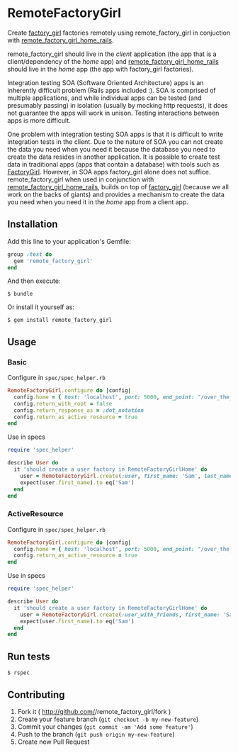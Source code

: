 # RemoteFactoryGirl

Create [factory_girl](https://github.com/thoughtbot/factory_girl) factories
remotely using remote_factory_girl in conjuction with [remote_factory_girl_home_rails](https://github.com/tdouce/remote_factory_girl_home_rails).

remote_factory_girl should live in the *client* application (the app that is a client/dependency of the *home* app)
and [remote_factory_girl_home_rails](https://github.com/tdouce/remote_factory_girl_home_rails)
should live in the *home* app (the app with factory_girl factories).

Integration testing SOA (Software Oriented Architecture) apps is an inherently
difficult problem (Rails apps included :). SOA is comprised of multiple applications,
and while individual apps can be tested (and presumably passing) in isolation (usually by
mocking http requests), it does not guarantee the apps will work in unison. Testing
interactions between apps is more difficult.

One problem with integration testing SOA apps is that it is difficult to write
integration tests in the client. Due to the nature of SOA you can not
create the data you need when you need it because the database you need to create the data
resides in another application.  It is possible to create test data in traditional apps (apps
that contain a database) with tools such as [FactoryGirl](https://github.com/thoughtbot/factory_girl).
However, in SOA apps factory_girl alone does not suffice.
remote_factory_girl when used in conjunction with [remote_factory_girl_home_rails](https://github.com/tdouce/remote_factory_girl_home_rails),
builds on top of [factory_girl](https://github.com/thoughtbot/factory_girl) (because
we all work on the backs of giants) and provides a mechanism to create the data you need
when you need it in the *home* app from a client app.

## Installation

Add this line to your application's Gemfile:

```ruby
group :test do
  gem 'remote_factory_girl'
end
```


And then execute:

    $ bundle

Or install it yourself as:

    $ gem install remote_factory_girl

## Usage

### Basic

Configure in `spec/spec_helper.rb`
```ruby
RemoteFactoryGirl.configure do |config|
  config.home = { host: 'localhost', port: 5000, end_point: "/over_the_rainbow" }
  config.return_with_root = false
  config.return_response_as = :dot_notation
  config.return_as_active_resource = true 
end
```

Use in specs

```ruby
require 'spec_helper'

describe User do
  it 'should create a user factory in RemoteFactoryGirlHome' do
    user = RemoteFactoryGirl.create(:user, first_name: 'Sam', last_name: 'Iam')
    expect(user.first_name).to eq('Sam')
  end
end
```

### ActiveResource 

Configure in `spec/spec_helper.rb`
```ruby
RemoteFactoryGirl.configure do |config|
  config.home = { host: 'localhost', port: 5000, end_point: "/over_the_rainbow" }
  config.return_as_active_resource = true 
end
```

Use in specs

```ruby
require 'spec_helper'

describe User do
  it 'should create a user factory in RemoteFactoryGirlHome' do
    user = RemoteFactoryGirl.create(:user_with_friends, first_name: 'Sam', last_name: 'Iam').resource(User)
    expect(user.first_name).to eq('Sam')
  end
end
```

## Run tests


    $ rspec


## Contributing

1. Fork it ( http://github.com/<my-github-username>/remote_factory_girl/fork )
2. Create your feature branch (`git checkout -b my-new-feature`)
3. Commit your changes (`git commit -am 'Add some feature'`)
4. Push to the branch (`git push origin my-new-feature`)
5. Create new Pull Request
